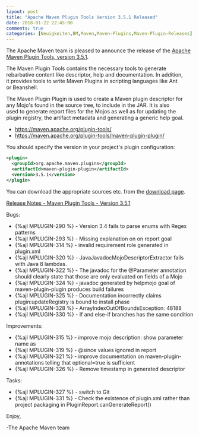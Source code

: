 ```yaml
---
layout: post
title: "Apache Maven Plugin Tools Version 3.5.1 Released"
date: 2018-01-22 22:45:00
comments: true
categories: [Neuigkeiten,BM,Maven,Maven-Plugins,Maven-Plugin-Releases]
---
```

The Apache Maven team is pleased to announce the release of the 
[Apache Maven Plugin Tools, version 3.5.1](http://maven.apache.org/plugin-tools/).

The Maven Plugin Tools contains the necessary tools to generate  
rebarbative content like descriptor, help and documentation. In addition,  
it provides tools to write Maven Plugins in scripting languages like Ant  
or Beanshell.

The Maven Plugin Plugin is used to create a Maven plugin descriptor for  
any Mojo's found in the source tree, to include in the JAR. It is also  
used to generate report files for the Mojos as well as for updating the  
plugin registry, the artifact metadata and generating a generic help goal.

 * https://maven.apache.org/plugin-tools/
 * https://maven.apache.org/plugin-tools/maven-plugin-plugin/

You should specify the version in your project's plugin configuration:

``` xml
<plugin>
  <groupId>org.apache.maven.plugins</groupId>
  <artifactId>maven-plugin-plugin</artifactId>
  <version>3.5.1</version>
</plugin>
```
You can download the appropriate sources etc. from the [download page](https://maven.apache.org/plugins-tools/download.cgi).

<!-- more -->

[Release Notes - Maven Plugin Tools - Version 3.5.1](https://issues.apache.org/jira/secure/ReleaseNote.jspa?projectId=12317820&version=12338196)


Bugs:
 * {%ajl MPLUGIN-290 %} - Version 3.4 fails to parse enums with Regex patterns
 * {%ajl MPLUGIN-293 %} - Missing explanation on <requirements> on report goal
 * {%ajl MPLUGIN-314 %} - invalid requirement role generated in plugin.xml
 * {%ajl MPLUGIN-320 %} - JavaJavadocMojoDescriptorExtractor fails with Java 8 lambdas.
 * {%ajl MPLUGIN-322 %} - The javadoc for the @Parameter annotation should clearly state that those are only evaluated on fields of a Mojo
 * {%ajl MPLUGIN-324 %} - javadoc generated by helpmojo goal of maven-plugin-plugin produces build failures
 * {%ajl MPLUGIN-325 %} - Documentation incorrectly claims plugin:updateRegistry is bound to install phase
 * {%ajl MPLUGIN-328 %} - ArrayIndexOutOfBoundsException: 48188 
 * {%ajl MPLUGIN-330 %} - If and else-if branches has the same condition

Improvements:
 * {%ajl MPLUGIN-315 %} - improve mojo description: show parameter name as <parameter>
 * {%ajl MPLUGIN-319 %} - @since values ignored in report
 * {%ajl MPLUGIN-321 %} - improve documentation on maven-plugin-annotations telling that optional=true is sufficient
 * {%ajl MPLUGIN-326 %} - Remove timestamp in generated descriptor

Tasks:
 * {%ajl MPLUGIN-327 %} - switch to Git
 * {%ajl MPLUGIN-331 %} - Check the existence of plugin.xml rather than project packaging in PluginReport.canGenerateReport()


Enjoy,

-The Apache Maven team

